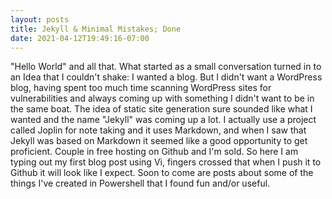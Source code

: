```yaml
---
layout: posts
title: Jekyll & Minimal Mistakes; Done
date: 2021-04-12T19:49:16-07:00
---
```


"Hello World" and all that.  What started as a small conversation turned in to an Idea that I couldn't shake: I wanted a blog.  But I didn't want a WordPress blog, having spent too much time scanning WordPress sites for vulnerabilities and always coming up with something I didn't want to be in the same boat.  The idea of static site generation sure sounded like what I wanted and the name "Jekyll" was coming up a lot.  I actually use a project called Joplin for note taking and it uses Markdown, and when I saw that Jekyll was based on Markdown it seemed like a good opportunity to get proficient.  Couple in free hosting on Github and I'm sold. 
So here I am typing out my first blog post using Vi, fingers crossed that when I push it to Github it will look like I expect.  Soon to come are posts about some of the things I've created in Powershell that I found fun and/or useful.
